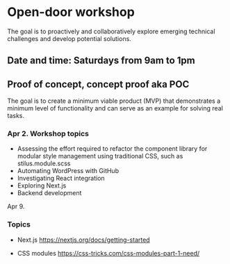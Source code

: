 # Open-door workshop
The goal is to proactively and collaboratively explore emerging technical challenges and develop potential solutions.

## Date and time: Saturdays from 9am to 1pm

## Proof of concept, concept proof aka POC
The goal is to create a minimum viable product (MVP) that demonstrates a minimum level of functionality and can serve as an example for solving real tasks.

### Apr 2. Workshop topics

* Assessing the effort required to refactor the component library for modular style management using traditional CSS, such as stilus.module.scss
* Automating WordPress with GitHub
* Investigating React integration
* Exploring Next.js
* Backend development

Apr 9.

### Topics

- Next.js
  https://nextjs.org/docs/getting-started

- CSS modules
  https://css-tricks.com/css-modules-part-1-need/
